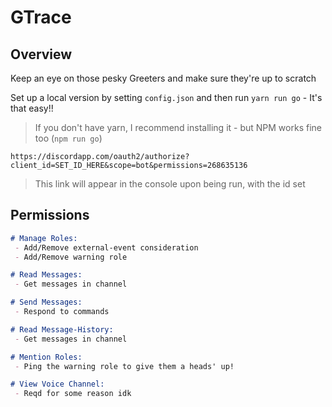 # GTrace

## Overview

Keep an eye on those pesky Greeters and make sure they're up to scratch

Set up a local version by setting `config.json` and then run `yarn run go` - It's that easy!!

> If you don't have yarn, I recommend installing it - but NPM works fine too (`npm run go`)

`https://discordapp.com/oauth2/authorize?client_id=SET_ID_HERE&scope=bot&permissions=268635136`

> This link will appear in the console upon being run, with the id set

## Permissions

```md
# Manage Roles:
 - Add/Remove external-event consideration
 - Add/Remove warning role

# Read Messages:
 - Get messages in channel

# Send Messages:
 - Respond to commands

# Read Message-History:
 - Get messages in channel

# Mention Roles:
 - Ping the warning role to give them a heads' up!

# View Voice Channel:
 - Reqd for some reason idk
```
